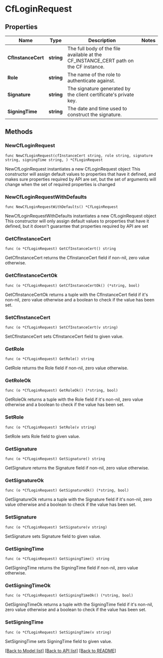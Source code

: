 # CfLoginRequest

## Properties

Name | Type | Description | Notes
------------ | ------------- | ------------- | -------------
**CfInstanceCert** | **string** | The full body of the file available at the CF_INSTANCE_CERT path on the CF instance. | 
**Role** | **string** | The name of the role to authenticate against. | 
**Signature** | **string** | The signature generated by the client certificate&#39;s private key. | 
**SigningTime** | **string** | The date and time used to construct the signature. | 

## Methods

### NewCfLoginRequest

`func NewCfLoginRequest(cfInstanceCert string, role string, signature string, signingTime string, ) *CfLoginRequest`

NewCfLoginRequest instantiates a new CfLoginRequest object
This constructor will assign default values to properties that have it defined,
and makes sure properties required by API are set, but the set of arguments
will change when the set of required properties is changed

### NewCfLoginRequestWithDefaults

`func NewCfLoginRequestWithDefaults() *CfLoginRequest`

NewCfLoginRequestWithDefaults instantiates a new CfLoginRequest object
This constructor will only assign default values to properties that have it defined,
but it doesn't guarantee that properties required by API are set

### GetCfInstanceCert

`func (o *CfLoginRequest) GetCfInstanceCert() string`

GetCfInstanceCert returns the CfInstanceCert field if non-nil, zero value otherwise.

### GetCfInstanceCertOk

`func (o *CfLoginRequest) GetCfInstanceCertOk() (*string, bool)`

GetCfInstanceCertOk returns a tuple with the CfInstanceCert field if it's non-nil, zero value otherwise
and a boolean to check if the value has been set.

### SetCfInstanceCert

`func (o *CfLoginRequest) SetCfInstanceCert(v string)`

SetCfInstanceCert sets CfInstanceCert field to given value.


### GetRole

`func (o *CfLoginRequest) GetRole() string`

GetRole returns the Role field if non-nil, zero value otherwise.

### GetRoleOk

`func (o *CfLoginRequest) GetRoleOk() (*string, bool)`

GetRoleOk returns a tuple with the Role field if it's non-nil, zero value otherwise
and a boolean to check if the value has been set.

### SetRole

`func (o *CfLoginRequest) SetRole(v string)`

SetRole sets Role field to given value.


### GetSignature

`func (o *CfLoginRequest) GetSignature() string`

GetSignature returns the Signature field if non-nil, zero value otherwise.

### GetSignatureOk

`func (o *CfLoginRequest) GetSignatureOk() (*string, bool)`

GetSignatureOk returns a tuple with the Signature field if it's non-nil, zero value otherwise
and a boolean to check if the value has been set.

### SetSignature

`func (o *CfLoginRequest) SetSignature(v string)`

SetSignature sets Signature field to given value.


### GetSigningTime

`func (o *CfLoginRequest) GetSigningTime() string`

GetSigningTime returns the SigningTime field if non-nil, zero value otherwise.

### GetSigningTimeOk

`func (o *CfLoginRequest) GetSigningTimeOk() (*string, bool)`

GetSigningTimeOk returns a tuple with the SigningTime field if it's non-nil, zero value otherwise
and a boolean to check if the value has been set.

### SetSigningTime

`func (o *CfLoginRequest) SetSigningTime(v string)`

SetSigningTime sets SigningTime field to given value.



[[Back to Model list]](../README.md#documentation-for-models) [[Back to API list]](../README.md#documentation-for-api-endpoints) [[Back to README]](../README.md)


